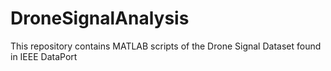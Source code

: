 # DroneSignalAnalysis
This repository contains MATLAB scripts  of the Drone Signal Dataset found in IEEE DataPort
